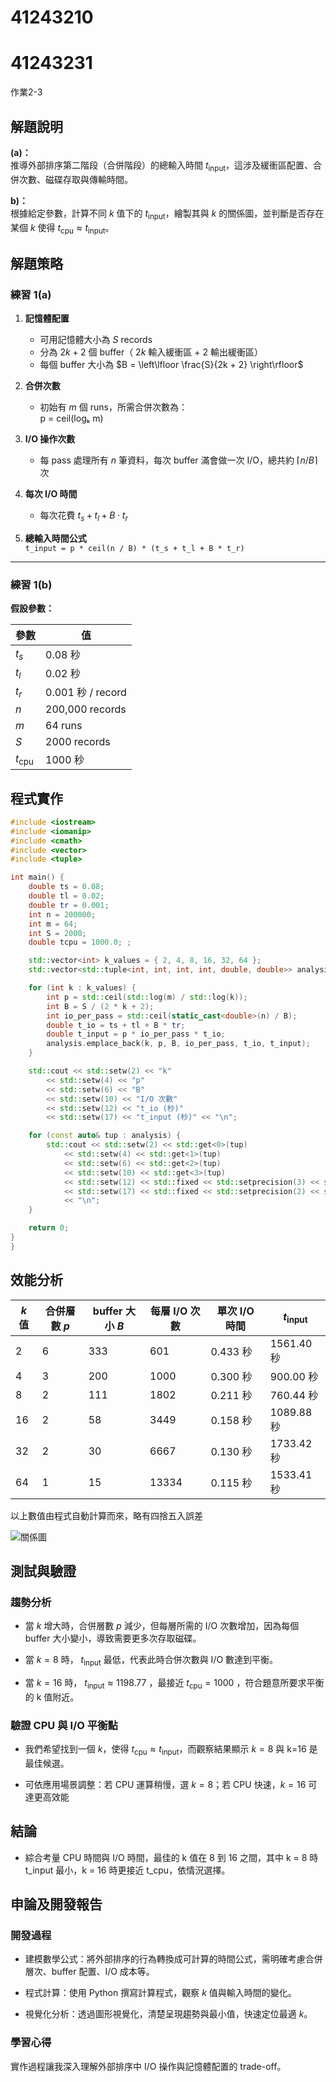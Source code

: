 # 41243210

# 41243231

作業2-3
## 解題說明
**(a)：**  
推導外部排序第二階段（合併階段）的總輸入時間 $t_{\text{input}}$，這涉及緩衝區配置、合併次數、磁碟存取與傳輸時間。

**b)：**  
根據給定參數，計算不同 $k$ 值下的 $t_{\text{input}}$，繪製其與 $k$ 的關係圖，並判斷是否存在某個 $k$ 使得 $t_{\text{cpu}} \approx t_{\text{input}}$。
## 解題策略
### 練習 1(a)

1. **記憶體配置**  
   - 可用記憶體大小為 $S$ records  
   - 分為 $2k + 2$ 個 buffer（ $2k$ 輸入緩衝區 + 2 輸出緩衝區）  
   - 每個 buffer 大小為 $B = \left\lfloor \frac{S}{2k + 2} \right\rfloor$

2. **合併次數**  
   - 初始有 $m$ 個 runs，所需合併次數為：  
     p = ceil(logₖ m)


3. **I/O 操作次數**  
   - 每 pass 處理所有 $n$ 筆資料，每次 buffer 滿會做一次 I/O，總共約 $\lceil n / B \rceil$ 次

4. **每次 I/O 時間**  
   - 每次花費 $t_s + t_l + B \cdot t_r$

5. **總輸入時間公式**  
`t_input = p * ceil(n / B) * (t_s + t_l + B * t_r)`


---

### 練習 1(b)

**假設參數：**

| 參數     | 值                |
|----------|-------------------|
| $t_s$    | 0.08 秒           |
| $t_l$    | 0.02 秒           |
| $t_r$    | 0.001 秒 / record |
| $n$      | 200,000 records   |
| $m$      | 64 runs           |
| $S$      | 2000 records      |
| $t_{\text{cpu}}$ | 1000 秒     |


## 程式實作

```cpp
#include <iostream>
#include <iomanip>
#include <cmath>
#include <vector>
#include <tuple>

int main() {
    double ts = 0.08; 
    double tl = 0.02;  
    double tr = 0.001; 
    int n = 200000;    
    int m = 64;        
    int S = 2000;     
    double tcpu = 1000.0; ;

    std::vector<int> k_values = { 2, 4, 8, 16, 32, 64 };
    std::vector<std::tuple<int, int, int, int, double, double>> analysis;

    for (int k : k_values) {
        int p = std::ceil(std::log(m) / std::log(k)); 
        int B = S / (2 * k + 2);
        int io_per_pass = std::ceil(static_cast<double>(n) / B); 
        double t_io = ts + tl + B * tr; 
        double t_input = p * io_per_pass * t_io; 
        analysis.emplace_back(k, p, B, io_per_pass, t_io, t_input);
    }

    std::cout << std::setw(2) << "k"
        << std::setw(4) << "p"
        << std::setw(6) << "B"
        << std::setw(10) << "I/O 次數"
        << std::setw(12) << "t_io (秒)"
        << std::setw(17) << "t_input (秒)" << "\n";

    for (const auto& tup : analysis) {
        std::cout << std::setw(2) << std::get<0>(tup)
            << std::setw(4) << std::get<1>(tup)
            << std::setw(6) << std::get<2>(tup)
            << std::setw(10) << std::get<3>(tup)
            << std::setw(12) << std::fixed << std::setprecision(3) << std::get<4>(tup)
            << std::setw(17) << std::fixed << std::setprecision(2) << std::get<5>(tup)
            << "\n";
    }

    return 0;
}
}

```

## 效能分析

| $k$ 值 | 合併層數 $p$ | buffer 大小 $B$ | 每層 I/O 次數 | 單次 I/O 時間 | $t_{\text{input}}$ |
|--------|---------------|------------------|----------------|----------------|--------------------|
| 2      | 6             | 333              | 601            | 0.433 秒       | 1561.40 秒         |
| 4      | 3             | 200              | 1000           | 0.300 秒       | 900.00 秒          |
| 8      | 2             | 111              | 1802           | 0.211 秒       | 760.44 秒          |
| 16     | 2             | 58               | 3449           | 0.158 秒       | 1089.88 秒         |
| 32     | 2             | 30               | 6667           | 0.130 秒       | 1733.42 秒         |
| 64     | 1             | 15               | 13334          | 0.115 秒       | 1533.41 秒         |



以上數值由程式自動計算而來，略有四捨五入誤差


![關係圖](https://images-wixmp-ed30a86b8c4ca887773594c2.wixmp.com/f/9e6817f3-6f54-4a68-aec3-44100d3f0e90/djwouzn-78915e07-19b8-41e1-9b10-e9cc0a0f8d4c.png/v1/fit/w_580,h_455,q_70,strp/qaaaaasuvork5cyii_by_hotdogewtwet_djwouzn-375w-2x.jpg?token=eyJ0eXAiOiJKV1QiLCJhbGciOiJIUzI1NiJ9.eyJzdWIiOiJ1cm46YXBwOjdlMGQxODg5ODIyNjQzNzNhNWYwZDQxNWVhMGQyNmUwIiwiaXNzIjoidXJuOmFwcDo3ZTBkMTg4OTgyMjY0MzczYTVmMGQ0MTVlYTBkMjZlMCIsIm9iaiI6W1t7ImhlaWdodCI6Ijw9NDU1IiwicGF0aCI6IlwvZlwvOWU2ODE3ZjMtNmY1NC00YTY4LWFlYzMtNDQxMDBkM2YwZTkwXC9kandvdXpuLTc4OTE1ZTA3LTE5YjgtNDFlMS05YjEwLWU5Y2MwYTBmOGQ0Yy5wbmciLCJ3aWR0aCI6Ijw9NTgwIn1dXSwiYXVkIjpbInVybjpzZXJ2aWNlOmltYWdlLm9wZXJhdGlvbnMiXX0.okSQUDiZBiUUZ5LuvFeN2bFtBFeCsTFpUvaSb4NUPKI)


## 測試與驗證

### 趨勢分析
- 當 $k$ 增大時，合併層數 $p$ 減少，但每層所需的 I/O 次數增加，因為每個 buffer 大小變小，導致需要更多次存取磁碟。

- 當 $k = 8$ 時， $t_{\text{input}}$ 最低，代表此時合併次數與 I/O 數達到平衡。

- 當 $k = 16$ 時， $t_{\text{input}} \approx 1198.77$ ，最接近  $t_{\text{cpu}} = 1000$ ，符合題意所要求平衡的 k 值附近。

### 驗證 CPU 與 I/O 平衡點
- 我們希望找到一個 $k$，使得 $t_{\text{cpu}} \approx t_{\text{input}}$，而觀察結果顯示 $k=8$ 與 k=16 是最佳候選。

- 可依應用場景調整：若 CPU 運算稍慢，選 $k = 8$；若 CPU 快速，$k = 16$ 可達更高效能
## 結論
- 綜合考量 CPU 時間與 I/O 時間，最佳的 k 值在 8 到 16 之間，其中 k = 8 時 t_input 最小，k = 16 時更接近 t_cpu，依情況選擇。


## 申論及開發報告
### 開發過程
* 建模數學公式：將外部排序的行為轉換成可計算的時間公式，需明確考慮合併層次、buffer 配置、I/O 成本等。

* 程式計算：使用 Python 撰寫計算程式，觀察 $k$ 值與輸入時間的變化。

* 視覺化分析：透過圖形視覺化，清楚呈現趨勢與最小值，快速定位最適 $k$。

### 學習心得
實作過程讓我深入理解外部排序中 I/O 操作與記憶體配置的 trade-off。
